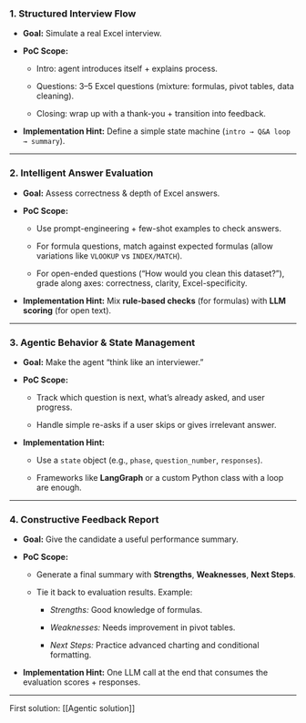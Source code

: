 ### 1. **Structured Interview Flow**

- **Goal:** Simulate a real Excel interview.
    
- **PoC Scope:**
    
    - Intro: agent introduces itself + explains process.
        
    - Questions: 3–5 Excel questions (mixture: formulas, pivot tables, data cleaning).
        
    - Closing: wrap up with a thank-you + transition into feedback.
        
- **Implementation Hint:** Define a simple state machine (`intro → Q&A loop → summary`).
    

---

### 2. **Intelligent Answer Evaluation**

- **Goal:** Assess correctness & depth of Excel answers.
    
- **PoC Scope:**
    
    - Use prompt-engineering + few-shot examples to check answers.
        
    - For formula questions, match against expected formulas (allow variations like `VLOOKUP` vs `INDEX/MATCH`).
        
    - For open-ended questions (“How would you clean this dataset?”), grade along axes: correctness, clarity, Excel-specificity.
        
- **Implementation Hint:** Mix **rule-based checks** (for formulas) with **LLM scoring** (for open text).
    

---

### 3. **Agentic Behavior & State Management**

- **Goal:** Make the agent “think like an interviewer.”
    
- **PoC Scope:**
    
    - Track which question is next, what’s already asked, and user progress.
        
    - Handle simple re-asks if a user skips or gives irrelevant answer.
        
- **Implementation Hint:**
    
    - Use a `state` object (e.g., `phase`, `question_number`, `responses`).
        
    - Frameworks like **LangGraph** or a custom Python class with a loop are enough.
        

---

### 4. **Constructive Feedback Report**

- **Goal:** Give the candidate a useful performance summary.
    
- **PoC Scope:**
    
    - Generate a final summary with **Strengths**, **Weaknesses**, **Next Steps**.
        
    - Tie it back to evaluation results. Example:
        
        - _Strengths:_ Good knowledge of formulas.
            
        - _Weaknesses:_ Needs improvement in pivot tables.
            
        - _Next Steps:_ Practice advanced charting and conditional formatting.
            
- **Implementation Hint:** One LLM call at the end that consumes the evaluation scores + responses.
    

---
 First solution: [[Agentic solution]]